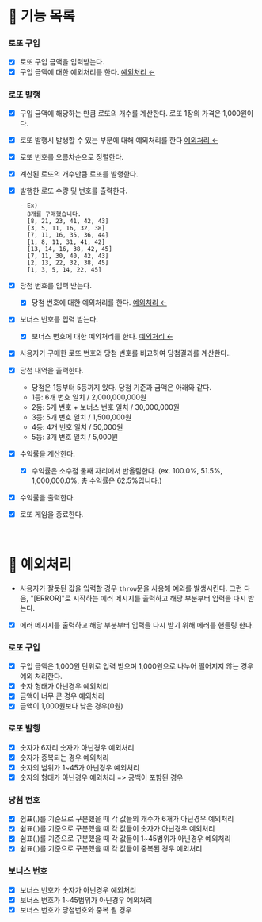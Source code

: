 # 🚀 기능 목록

### 로또 구입

- [x] 로또 구입 금액을 입력받는다.
- [x] 구입 금액에 대한 예외처리를 한다. [예외처리 ←](#🚨-예외처리)

### 로또 발행

- [x] 구입 금액에 해당하는 만큼 로또의 개수를 계산한다. 로또 1장의 가격은 1,000원이다.
- [x] 로또 발행시 발생할 수 있는 부분에 대해 예외처리를 한다 [예외처리 ←](#🚨-예외처리)
- [x] 로또 번호를 오름차순으로 정렬한다.
- [x] 계산된 로또의 개수만큼 로또를 발행한다.
- [x] 발행한 로또 수량 및 번호를 출력한다.

  ```
  - Ex)
    8개를 구매했습니다.
    [8, 21, 23, 41, 42, 43]
    [3, 5, 11, 16, 32, 38]
    [7, 11, 16, 35, 36, 44]
    [1, 8, 11, 31, 41, 42]
    [13, 14, 16, 38, 42, 45]
    [7, 11, 30, 40, 42, 43]
    [2, 13, 22, 32, 38, 45]
    [1, 3, 5, 14, 22, 45]
  ```

- [x] 당첨 번호를 입력 받는다.

  - [x] 당첨 번호에 대한 예외처리를 한다. [예외처리 ←](#🚨-예외처리)

- [x] 보너스 번호를 입력 받는다.

  - [x] 보너스 번호에 대한 예외처리를 한다. [예외처리 ←](#🚨-예외처리)

- [x] 사용자가 구매한 로또 번호와 당첨 번호를 비교하여 당첨결과를 계산한다..
- [x] 당첨 내역을 출력한다.

  - 당첨은 1등부터 5등까지 있다. 당첨 기준과 금액은 아래와 같다.
  - 1등: 6개 번호 일치 / 2,000,000,000원
  - 2등: 5개 번호 + 보너스 번호 일치 / 30,000,000원
  - 3등: 5개 번호 일치 / 1,500,000원
  - 4등: 4개 번호 일치 / 50,000원
  - 5등: 3개 번호 일치 / 5,000원

- [x] 수익률을 계산한다.

  - [x] 수익률은 소수점 둘째 자리에서 반올림한다. (ex. 100.0%, 51.5%, 1,000,000.0%, 총 수익률은 62.5%입니다.)

- [x] 수익률을 출력한다.

- [x] 로또 게임을 종료한다.

<br>

# 🚨 예외처리

- 사용자가 잘못된 값을 입력할 경우 `throw`문을 사용해 예외를 발생시킨다. 그런 다음, "[ERROR]"로 시작하는 에러 메시지를 출력하고 해당 부분부터 입력을 다시 받는다.
- [x] 에러 메시지를 출력하고 해당 부분부터 입력을 다시 받기 위해 에러를 핸들링 한다.

### 로또 구입

- [x] 구입 금액은 1,000원 단위로 입력 받으며 1,000원으로 나누어 떨어지지 않는 경우 예외 처리한다.
- [x] 숫자 형태가 아닌경우 예외처리
- [x] 금액이 너무 큰 경우 예외처리
- [x] 금액이 1,000원보다 낮은 경우(0원)

### 로또 발행

- [x] 숫자가 6자리 숫자가 아닌경우 예외처리
- [x] 숫자가 중복되는 경우 예외처리
- [x] 숫자의 범위가 1~45가 아닌경우 예외처리
- [x] 숫자의 형태가 아닌경우 예외처리 => 공백이 포함된 경우

### 당첨 번호

- [x] 쉼표(,)를 기준으로 구분했을 때 각 값들의 개수가 6개가 아닌경우 예외처리
- [x] 쉼표(,)를 기준으로 구분했을 때 각 값들이 숫자가 아닌경우 예외처리
- [x] 쉼표(,)를 기준으로 구분했을 때 각 값들이 1~45범위가 아닌경우 예외처리
- [x] 쉼표(,)를 기준으로 구분했을 때 각 값들이 중복된 경우 예외처리

### 보너스 번호

- [x] 보너스 번호가 숫자가 아닌경우 예외처리
- [x] 보너스 번호가 1~45범위가 아닌경우 예외처리
- [x] 보너스 번호가 당첨번호와 중복 될 경우
